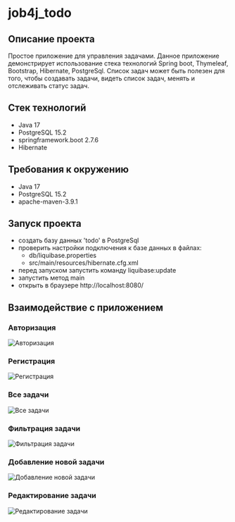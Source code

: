 # job4j_todo

## Описание проекта

Простое приложение для управления задачами. Данное приложение демонстрирует использование стека технологий Spring boot, Thymeleaf, Bootstrap, Hibernate, PostgreSql.
Список задач может быть полезен для того, чтобы создавать задачи, видеть список задач, менять и отслеживать статус задач.

## Стек технологий
- Java 17
- PostgreSQL 15.2
- springframework.boot 2.7.6
- Hibernate

## Требования к окружению
- Java 17
- PostgreSQL 15.2
- apache-maven-3.9.1

## Запуск проекта

- создать базу данных 'todo' в PostgreSql
- проверить настройки подключения к базе данных в файлах:
    - db/liquibase.properties
    - src/main/resources/hibernate.cfg.xml
- перед запуском запустить команду liquibase:update
- запустить метод main
- открыть в браузере http://localhost:8080/

## Взаимодействие с приложением
### Авторизация
<image src="https://github.com/NikitaMigushev/job4j_todo/blob/master/img/1.png" alt="Авторизация" />

### Регистрация
<image src="https://github.com/NikitaMigushev/job4j_todo/blob/master/img/2.png" alt="Регистрация" />

### Все задачи
<image src="https://github.com/NikitaMigushev/job4j_todo/blob/master/img/3.png" alt="Все задачи" />

### Фильтрация задачи
<image src="https://github.com/NikitaMigushev/job4j_todo/blob/master/img/4.png" alt="Фильтрация задачи" />

### Добавление новой задачи
<image src="https://github.com/NikitaMigushev/job4j_todo/blob/master/img/5.png" alt="Добавление новой задачи" />

### Редактирование задачи
<image src="https://github.com/NikitaMigushev/job4j_todo/blob/master/img/6.png" alt="Редактирование задачи" />

